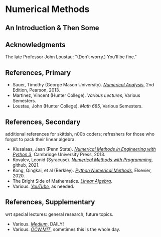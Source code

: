 # Numerical Methods
## An Introduction & Then Some


## Acknowledgments
The late Professor John Loustau: "(Don't worry.) You'll be fine."


## References, Primary
* Sauer, Timothy (George Mason University). <i>[Numerical Analysis](https://www.pearson.com/en-gb/subject-catalog/p/numerical-analysis-pearson-new-international-edition/P200000005356/9781292036748)</i>, 2nd Edition, Pearson, 2013.
* Martinez, Vincent (Hunter College). <i>Various Lectures</i>, Various Semesters.
* Loustau, John (Hunter College). <i>Math 685</i>, Various Semesters.


## References, Secondary
additional references for skittish, n00b coders; refreshers for those who forgot to pack their linear algebra.
* Kiusalaas, Jaan (Penn State). <i>[Numerical Methods in Engineering with Python 3](https://ia902301.us.archive.org/2/items/c-36_20211010/C36.pdf)</i>, Cambridge University Press, 2013.
* Kovalev, Leonid (Syracuse). <i>[Numerical Methods with Programming](https://drlvk.github.io/nm/frontmatter.html)</i>, github, 2021.
* Kong, Qingkai, et al (Berkley). <i>[Python Numerical Methods](https://pythonnumericalmethods.studentorg.berkeley.edu/notebooks/Index.html)</i>, Elsevier, 2020.
* The Bright Side of Mathematics. <i>[Linear Algebra](https://www.youtube.com/watch?v=x2cYoSPGz3o&list=PLBh2i93oe2quLc5zaxD0WHzQTGrXMwAI6)</i>.
* Various. <i>[YouTube](https://www.youtube.com/results?search_query=numerical++methods)</i>, as needed.


## References, Supplementary
wrt special lectures: general research, future topics.
* Various. <i>[Medium](https://medium.com/?tag=everything)</i>, DAILY!
* Various. <i>[OCW.MIT](https://ocw.mit.edu/search/?q=numerical+methods)</i>, sometimes this is the whole day.
